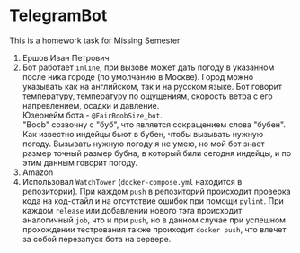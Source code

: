# TelegramBot
This is a homework task for Missing Semester

1. Ершов Иван Петрович
2. Бот работает `inline`, при вызове может дать погоду в указанном после ника городе (по умолчанию в Москве). Город можно указывать как на английском, так и на русском языке. Бот говорит температуру, температуру по ощущениям, скорость ветра с его напревлением, осадки и давление.\
Юзернейм бота - `@FairBoobSize_bot`.\
"Boob" созвочну с "буб", что является сокращением слова "бубен". Как известно индейцы бьют в бубен, чтобы вызывать нужную погоду. Вызывать нужную погоду я не умею, но мой бот знает размер точный размер бубна, в который били сегодня индейцы, и по этим данным говорит погоду.
3. Amazon
4. Использовал `WatchTower` (`docker-compose.yml` находится в репозитории). При каждом `push` в репозиторий происходит проверка кода на код-стайл и на отсутствие ошибок при помощи `pylint`. При каждом `release` или добавлении нового тэга происходит аналогичный `job`, что и при `push`, но в данном случае при успешном прохождении тестрования также проиходит `docker push`, что влечет за собой перезапуск бота на сервере.

